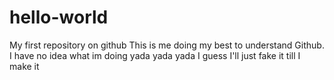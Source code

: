 # hello-world
My first repository on github
This is me doing my best  to understand Github. I have no idea what im doing yada yada yada I guess I'll just fake it till I make it
